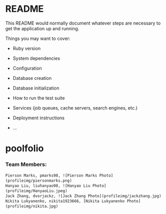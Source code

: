 # README

This README would normally document whatever steps are necessary to get the
application up and running.

Things you may want to cover:

* Ruby version

* System dependencies

* Configuration

* Database creation

* Database initialization

* How to run the test suite

* Services (job queues, cache servers, search engines, etc.)

* Deployment instructions

* ...
# poolfolio

### Team Members:
    Pierson Marks, pmarks98, ![Pierson Marks Photo](profileimg/piersonmarks.png)
    Hanyao Liu, liuhanyao98, ![Hanyao Liu Photo](profileimg/HanyaoLiu.jpeg)
    Jack Zhang, dvorjackz, ![Jack Zhang Photo](profileimg/jackzhang.jpg)
    Nikita Lukyanenko, nikita1923666, [Nikita Lukyanenko Photo](profileimg/nikita.jpg)
